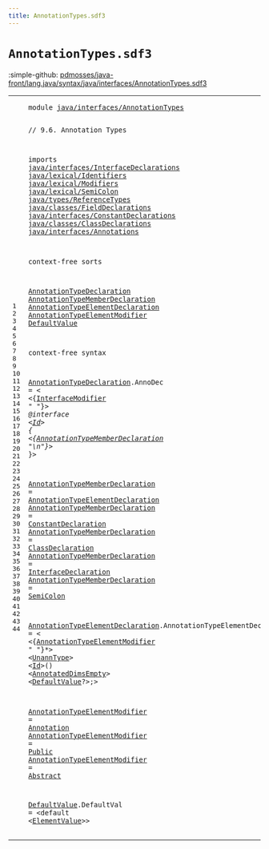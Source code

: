 ```yaml
---
title: AnnotationTypes.sdf3
---
```


# `AnnotationTypes.sdf3`

:simple-github: [pdmosses/java-front/lang.java/syntax/java/interfaces/AnnotationTypes.sdf3]

[pdmosses/java-front/lang.java/syntax/java/interfaces/AnnotationTypes.sdf3]: https://github.com/pdmosses/java-front/blob/master/lang.java/syntax/java/interfaces/AnnotationTypes.sdf3 "The source file on GitHub"

<div class="sdf3"><table class="highlighttable"><tbody><tr><td class="linenos"><div class="linenodiv"><pre><span></span>1
2
3
4
5
6
7
8
9
10
11
12
13
14
15
16
17
18
19
20
21
22
23
24
25
26
27
28
29
30
31
32
33
34
35
36
37
38
39
40
41
42
43
44
</pre></div></td>
<td class="code"><pre><code><span class="keyword">module</span> <a href="../Main.sdf3#java/interfaces/AnnotationTypes_151_182" id="java/interfaces/AnnotationTypes_7_38" title="Referenced at ../Main.sdf3 line 8">java/interfaces/AnnotationTypes</a>

<span class="layout">// 9.6. Annotation Types</span>

<span class="keyword">imports</span>
  <a href="../InterfaceDeclarations.sdf3#java/interfaces/InterfaceDeclarations_7_44" id="java/interfaces/InterfaceDeclarations_76_113" title="Defined at ../InterfaceDeclarations.sdf3 line 1">java/interfaces/InterfaceDeclarations</a>
  <a href="../../lexical/Identifiers.sdf3#java/lexical/Identifiers_7_31" id="java/lexical/Identifiers_116_140" title="Defined at ../../lexical/Identifiers.sdf3 line 1">java/lexical/Identifiers</a>
  <a href="../../lexical/Modifiers.sdf3#java/lexical/Modifiers_7_29" id="java/lexical/Modifiers_143_165" title="Defined at ../../lexical/Modifiers.sdf3 line 1">java/lexical/Modifiers</a>
  <a href="../../lexical/SemiColon.sdf3#java/lexical/SemiColon_7_29" id="java/lexical/SemiColon_168_190" title="Defined at ../../lexical/SemiColon.sdf3 line 1">java/lexical/SemiColon</a>
  <a href="../../types/ReferenceTypes.sdf3#java/types/ReferenceTypes_7_32" id="java/types/ReferenceTypes_193_218" title="Defined at ../../types/ReferenceTypes.sdf3 line 1">java/types/ReferenceTypes</a>
  <a href="../../classes/FieldDeclarations.sdf3#java/classes/FieldDeclarations_7_37" id="java/classes/FieldDeclarations_221_251" title="Defined at ../../classes/FieldDeclarations.sdf3 line 1">java/classes/FieldDeclarations</a>
  <a href="../ConstantDeclarations.sdf3#java/interfaces/ConstantDeclarations_7_43" id="java/interfaces/ConstantDeclarations_254_290" title="Defined at ../ConstantDeclarations.sdf3 line 1">java/interfaces/ConstantDeclarations</a>
  <a href="../../classes/ClassDeclarations.sdf3#java/classes/ClassDeclarations_7_37" id="java/classes/ClassDeclarations_293_323" title="Defined at ../../classes/ClassDeclarations.sdf3 line 1">java/classes/ClassDeclarations</a>
  <a href="../Annotations.sdf3#java/interfaces/Annotations_7_34" id="java/interfaces/Annotations_326_353" title="Defined at ../Annotations.sdf3 line 1">java/interfaces/Annotations</a>

<span class="keyword">context-free sorts</span>

  <a href="../InterfaceDeclarations.sdf3#AnnotationTypeDeclaration_712_737" id="AnnotationTypeDeclaration_377_402" title="Referenced at ../InterfaceDeclarations.sdf3 line 31">AnnotationTypeDeclaration</a>
  <a href="#AnnotationTypeMemberDeclaration_636_667" id="AnnotationTypeMemberDeclaration_405_436" title="Referenced at line 28">AnnotationTypeMemberDeclaration</a>
  <a href="#AnnotationTypeElementDeclaration_720_752" id="AnnotationTypeElementDeclaration_439_471" title="Referenced at line 31">AnnotationTypeElementDeclaration</a>
  <a href="#AnnotationTypeElementModifier_1037_1066" id="AnnotationTypeElementModifier_474_503" title="Referenced at line 38">AnnotationTypeElementModifier</a>
  <a href="#DefaultValue_1115_1127" id="DefaultValue_506_518" title="Referenced at line 38">DefaultValue</a>

<span class="keyword">context-free syntax</span>
  
  <a href="../InterfaceDeclarations.sdf3#AnnotationTypeDeclaration_712_737" id="AnnotationTypeDeclaration_545_570" title="Referenced at ../InterfaceDeclarations.sdf3 line 31">AnnotationTypeDeclaration</a>.<span class="cons_Constructor"><span id="AnnoDec_571_578" title="Not referenced locally, nor via imports">AnnoDec</span></span> = &lt;
  &lt;{<a href="../InterfaceDeclarations.sdf3#InterfaceModifier_419_436" id="InterfaceModifier_587_604" title="Defined at ../InterfaceDeclarations.sdf3 line 19, 33, 34, 35, 36, 37, 38, 39">InterfaceModifier</a> <span class="cons_Lit">" "</span>}*&gt; <span class="cons_String">@interface</span> &lt;<a href="../../lexical/Identifiers.sdf3#Id_141_143" id="Id_624_626" title="Defined at ../../lexical/Identifiers.sdf3 line 15, 23">Id</a>&gt; <span class="cons_String">{</span>
    &lt;{<a href="#AnnotationTypeMemberDeclaration_405_436" id="AnnotationTypeMemberDeclaration_636_667" title="Defined at line 19, 31, 32, 33, 34, 35">AnnotationTypeMemberDeclaration</a> <span class="cons_Lit">"\n"</span>}*&gt;
  <span class="cons_String">}</span>&gt;
  
  <a href="#AnnotationTypeMemberDeclaration_636_667" id="AnnotationTypeMemberDeclaration_686_717" title="Referenced at line 28">AnnotationTypeMemberDeclaration</a> = <a href="#AnnotationTypeElementDeclaration_439_471" id="AnnotationTypeElementDeclaration_720_752" title="Defined at line 20, 37">AnnotationTypeElementDeclaration</a>
  <a href="#AnnotationTypeMemberDeclaration_636_667" id="AnnotationTypeMemberDeclaration_755_786" title="Referenced at line 28">AnnotationTypeMemberDeclaration</a> = <a href="../ConstantDeclarations.sdf3#ConstantDeclaration_203_222" id="ConstantDeclaration_789_808" title="Defined at ../ConstantDeclarations.sdf3 line 12, 17">ConstantDeclaration</a>
  <a href="#AnnotationTypeMemberDeclaration_636_667" id="AnnotationTypeMemberDeclaration_811_842" title="Referenced at line 28">AnnotationTypeMemberDeclaration</a> = <a href="../../classes/ClassDeclarations.sdf3#ClassDeclaration_507_523" id="ClassDeclaration_845_861" title="Defined at ../../classes/ClassDeclarations.sdf3 line 22, 33, 34">ClassDeclaration</a>
  <a href="#AnnotationTypeMemberDeclaration_636_667" id="AnnotationTypeMemberDeclaration_864_895" title="Referenced at line 28">AnnotationTypeMemberDeclaration</a> = <a href="../InterfaceDeclarations.sdf3#InterfaceDeclaration_396_416" id="InterfaceDeclaration_898_918" title="Defined at ../InterfaceDeclarations.sdf3 line 18, 26, 31">InterfaceDeclaration</a>
  <a href="#AnnotationTypeMemberDeclaration_636_667" id="AnnotationTypeMemberDeclaration_921_952" title="Referenced at line 28">AnnotationTypeMemberDeclaration</a> = <a href="../../lexical/SemiColon.sdf3#SemiColon_132_141" id="SemiColon_955_964" title="Defined at ../../lexical/SemiColon.sdf3 line 8, 12">SemiColon</a>
  
  <a href="#AnnotationTypeElementDeclaration_720_752" id="AnnotationTypeElementDeclaration_970_1002" title="Referenced at line 31">AnnotationTypeElementDeclaration</a>.<span class="cons_Constructor"><span id="AnnotationTypeElementDecl_1003_1028" title="Not referenced locally, nor via imports">AnnotationTypeElementDecl</span></span> = &lt;
  &lt;{<a href="#AnnotationTypeElementModifier_474_503" id="AnnotationTypeElementModifier_1037_1066" title="Defined at line 21, 40, 41, 42">AnnotationTypeElementModifier</a> <span class="cons_Lit">" "</span>}*&gt; &lt;<a href="../../classes/FieldDeclarations.sdf3#UnannType_403_412" id="UnannType_1075_1084" title="Defined at ../../classes/FieldDeclarations.sdf3 line 22, 50, 51">UnannType</a>&gt; &lt;<a href="../../lexical/Identifiers.sdf3#Id_141_143" id="Id_1087_1089" title="Defined at ../../lexical/Identifiers.sdf3 line 15, 23">Id</a>&gt;<span class="cons_String">()</span> &lt;<a href="../../types/ReferenceTypes.sdf3#AnnotatedDimsEmpty_289_307" id="AnnotatedDimsEmpty_1094_1112" title="Defined at ../../types/ReferenceTypes.sdf3 line 18, 40">AnnotatedDimsEmpty</a>&gt; &lt;<a href="#DefaultValue_506_518" id="DefaultValue_1115_1127" title="Defined at line 22, 44">DefaultValue</a>?&gt;<span class="cons_String">;</span>&gt;
  
  <a href="#AnnotationTypeElementModifier_1037_1066" id="AnnotationTypeElementModifier_1137_1166" title="Referenced at line 38">AnnotationTypeElementModifier</a> = <a href="../Annotations.sdf3#Annotation_158_168" id="Annotation_1169_1179" title="Defined at ../Annotations.sdf3 line 12, 19, 20, 21">Annotation</a>
  <a href="#AnnotationTypeElementModifier_1037_1066" id="AnnotationTypeElementModifier_1182_1211" title="Referenced at line 38">AnnotationTypeElementModifier</a> = <a href="../../lexical/Modifiers.sdf3#Public_201_207" id="Public_1214_1220" title="Defined at ../../lexical/Modifiers.sdf3 line 14, 29">Public</a>
  <a href="#AnnotationTypeElementModifier_1037_1066" id="AnnotationTypeElementModifier_1223_1252" title="Referenced at line 38">AnnotationTypeElementModifier</a> = <a href="../../lexical/Modifiers.sdf3#Abstract_141_149" id="Abstract_1255_1263" title="Defined at ../../lexical/Modifiers.sdf3 line 8, 23">Abstract</a>
  
  <a href="#DefaultValue_1115_1127" id="DefaultValue_1269_1281" title="Referenced at line 38">DefaultValue</a>.<span class="cons_Constructor"><span id="DefaultVal_1282_1292" title="Not referenced locally, nor via imports">DefaultVal</span></span> = &lt;<span class="cons_String">default</span> &lt;<a href="../Annotations.sdf3#ElementValue_190_202" id="ElementValue_1305_1317" title="Defined at ../Annotations.sdf3 line 14, 24, 25, 26">ElementValue</a>&gt;&gt;
</code></pre></td></tr></tbody></table></div>